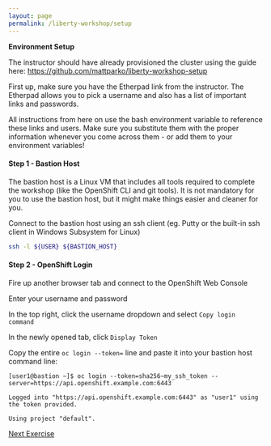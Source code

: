 ```yaml
---
layout: page
permalink: /liberty-workshop/setup
---
```

__Environment Setup__

The instructor should have already provisioned the cluster using the guide here: https://github.com/mattparko/liberty-workshop-setup

First up, make sure you have the Etherpad link from the instructor. The Etherpad allows you to pick a username and also has a list of important links and passwords.

All instructions from here on use the bash environment variable to reference these links and users. Make sure you substitute them with the proper information whenever you come across them - or add them to your environment variables!

#### Step 1 - Bastion Host
The bastion host is a Linux VM that includes all tools required to complete the workshop (like the OpenShift CLI and git tools). It is not mandatory for you to use the bastion host, but it might make things easier and cleaner for you.

Connect to the bastion host using an ssh client (eg. Putty or the built-in ssh client in Windows Subsystem for Linux)
```bash
ssh -l ${USER} ${BASTION_HOST}
```

#### Step 2 - OpenShift Login
Fire up another browser tab and connect to the OpenShift Web Console

Enter your username and password

In the top right, click the username dropdown and select `Copy login command`

In the newly opened tab, click `Display Token`

Copy the entire `oc login --token=` line and paste it into your bastion host command line:
```
[user1@bastion ~]$ oc login --token=sha256~my_ssh_token --server=https://api.openshift.example.com:6443

Logged into "https://api.openshift.example.com:6443" as "user1" using the token provided.

Using project "default".
```

[Next Exercise](exercise01)
